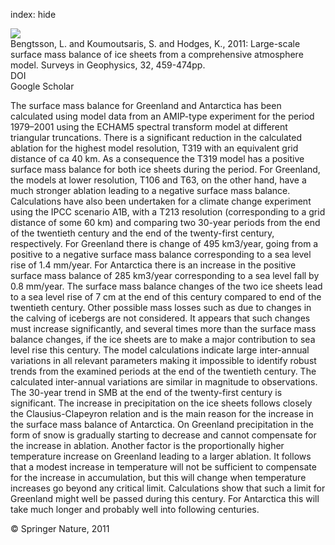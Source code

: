 index: hide

<div class="Citation">
    <div class="Citation-thumb CitationThumb-linked"  data-href="https://doi.org/10.1007/s10712-011-9120-8">
      <img src="https://static.claimspace.cloud/climate-study-static/refs/thumbs/13/Bengtsson_et_al_2011-thumb.png" />
    </div>

  <div class="Citation-body">
    <div class="Citation-text">Bengtsson, L. and Koumoutsaris, S. and Hodges, K., 2011: Large-scale surface mass balance of ice sheets from a comprehensive atmosphere model. <span class="Article-journal">Surveys in Geophysics, </span><span class="Article-volume">32, </span>459-474pp.</div>
    <div class="Citation-links">
      <div class="CitationLink" data-href="https://doi.org/10.1007/s10712-011-9120-8">
        <div class="CitationLink-icon CitationLink-Doi"></div>
        <div class="CitationLink-text">DOI</div>
      </div>
      <div class="CitationLink" data-href="https://scholar.google.com/scholar?q=10.1007/s10712-011-9120-8">
        <div class="CitationLink-icon CitationLink-Scholar"></div>
        <div class="CitationLink-text">Google Scholar</div>
      </div>
    </div>
  </div>
</div>

The surface mass balance for Greenland and Antarctica has been calculated using model data from an AMIP-type experiment for the period 1979–2001 using the ECHAM5 spectral transform model at different triangular truncations. There is a significant reduction in the calculated ablation for the highest model resolution, T319 with an equivalent grid distance of ca 40 km. As a consequence the T319 model has a positive surface mass balance for both ice sheets during the period. For Greenland, the models at lower resolution, T106 and T63, on the other hand, have a much stronger ablation leading to a negative surface mass balance. Calculations have also been undertaken for a climate change experiment using the IPCC scenario A1B, with a T213 resolution (corresponding to a grid distance of some 60 km) and comparing two 30-year periods from the end of the twentieth century and the end of the twenty-first century, respectively. For Greenland there is change of 495 km3/year, going from a positive to a negative surface mass balance corresponding to a sea level rise of 1.4 mm/year. For Antarctica there is an increase in the positive surface mass balance of 285 km3/year corresponding to a sea level fall by 0.8 mm/year. The surface mass balance changes of the two ice sheets lead to a sea level rise of 7 cm at the end of this century compared to end of the twentieth century. Other possible mass losses such as due to changes in the calving of icebergs are not considered. It appears that such changes must increase significantly, and several times more than the surface mass balance changes, if the ice sheets are to make a major contribution to sea level rise this century. The model calculations indicate large inter-annual variations in all relevant parameters making it impossible to identify robust trends from the examined periods at the end of the twentieth century. The calculated inter-annual variations are similar in magnitude to observations. The 30-year trend in SMB at the end of the twenty-first century is significant. The increase in precipitation on the ice sheets follows closely the Clausius-Clapeyron relation and is the main reason for the increase in the surface mass balance of Antarctica. On Greenland precipitation in the form of snow is gradually starting to decrease and cannot compensate for the increase in ablation. Another factor is the proportionally higher temperature increase on Greenland leading to a larger ablation. It follows that a modest increase in temperature will not be sufficient to compensate for the increase in accumulation, but this will change when temperature increases go beyond any critical limit. Calculations show that such a limit for Greenland might well be passed during this century. For Antarctica this will take much longer and probably well into following centuries.

<div class="Citation-copy">
&copy; Springer Nature, 2011
</div>